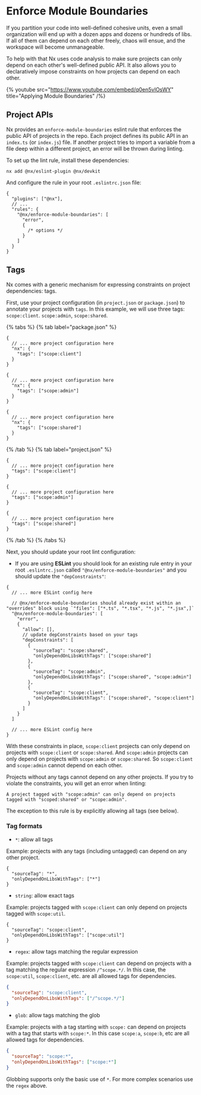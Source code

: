 # Enforce Module Boundaries

If you partition your code into well-defined cohesive units, even a small organization will end up with a dozen apps and dozens or hundreds of libs. If all of them can depend on each other freely, chaos will ensue, and the workspace will become unmanageable.

To help with that Nx uses code analysis to make sure projects can only depend on each other's well-defined public API. It also allows you to declaratively impose constraints on how projects can depend on each other.

{% youtube
src="https://www.youtube.com/embed/q0en5vlOsWY"
title="Applying Module Boundaries"
/%}

## Project APIs

Nx provides an `enforce-module-boundaries` eslint rule that enforces the public API of projects in the repo. Each project defines its public API in an `index.ts` (or `index.js`) file. If another project tries to import a variable from a file deep within a different project, an error will be thrown during linting.

To set up the lint rule, install these dependencies:

```shell {% skipRescope=true %}
nx add @nx/eslint-plugin @nx/devkit
```

And configure the rule in your root `.eslintrc.json` file:

```jsonc {% fileName=".eslintrc.json" %}
{
  "plugins": ["@nx"],
  // ...
  "rules": {
    "@nx/enforce-module-boundaries": [
      "error",
      {
        /* options */
      }
    ]
  }
}
```

## Tags

Nx comes with a generic mechanism for expressing constraints on project dependencies: tags.

First, use your project configuration (in `project.json` or `package.json`) to annotate your projects with `tags`. In this example, we will use three tags: `scope:client`. `scope:admin`, `scope:shared`.

{% tabs %}
{% tab label="package.json" %}

```jsonc {% fileName="client/package.json" %}
{
  // ... more project configuration here
  "nx": {
    "tags": ["scope:client"]
  }
}
```

```jsonc {% fileName="admin/package.json" %}
{
  // ... more project configuration here
  "nx": {
    "tags": ["scope:admin"]
  }
}
```

```jsonc {% fileName="utils/package.json" %}
{
  // ... more project configuration here
  "nx": {
    "tags": ["scope:shared"]
  }
}
```

{% /tab %}
{% tab label="project.json" %}

```jsonc {% fileName="client/project.json" %}
{
  // ... more project configuration here
  "tags": ["scope:client"]
}
```

```jsonc {% fileName="admin/project.json" %}
{
  // ... more project configuration here
  "tags": ["scope:admin"]
}
```

```jsonc {% fileName="utils/project.json" %}
{
  // ... more project configuration here
  "tags": ["scope:shared"]
}
```

{% /tab %}
{% /tabs %}

Next, you should update your root lint configuration:

- If you are using **ESLint** you should look for an existing rule entry in your root `.eslintrc.json` called `"@nx/enforce-module-boundaries"` and you should update the `"depConstraints"`:

```jsonc {% fileName=".eslintrc.json" %}
{
  // ... more ESLint config here

  // @nx/enforce-module-boundaries should already exist within an "overrides" block using `"files": ["*.ts", "*.tsx", "*.js", "*.jsx",]`
  "@nx/enforce-module-boundaries": [
    "error",
    {
      "allow": [],
      // update depConstraints based on your tags
      "depConstraints": [
        {
          "sourceTag": "scope:shared",
          "onlyDependOnLibsWithTags": ["scope:shared"]
        },
        {
          "sourceTag": "scope:admin",
          "onlyDependOnLibsWithTags": ["scope:shared", "scope:admin"]
        },
        {
          "sourceTag": "scope:client",
          "onlyDependOnLibsWithTags": ["scope:shared", "scope:client"]
        }
      ]
    }
  ]

  // ... more ESLint config here
}
```

With these constraints in place, `scope:client` projects can only depend on projects with `scope:client` or `scope:shared`. And `scope:admin` projects can only depend on projects with `scope:admin` or `scope:shared`. So `scope:client` and `scope:admin` cannot depend on each other.

Projects without any tags cannot depend on any other projects. If you try to violate the constraints, you will get an error when linting:

```plaintext
A project tagged with "scope:admin" can only depend on projects
tagged with "scoped:shared" or "scope:admin".
```

The exception to this rule is by explicitly allowing all tags (see below).

### Tag formats

- `*`: allow all tags

Example: projects with any tags (including untagged) can depend on any other project.

```jsonc
{
  "sourceTag": "*",
  "onlyDependOnLibsWithTags": ["*"]
}
```

- `string`: allow exact tags

Example: projects tagged with `scope:client` can only depend on projects tagged with `scope:util`.

```jsonc
{
  "sourceTag": "scope:client",
  "onlyDependOnLibsWithTags": ["scope:util"]
}
```

- `regex`: allow tags matching the regular expression

Example: projects tagged with `scope:client` can depend on projects with a tag matching the regular expression `/^scope.*/`. In this case, the `scope:util`, `scope:client`, etc. are all allowed tags for dependencies.

```json
{
  "sourceTag": "scope:client",
  "onlyDependOnLibsWithTags": ["/^scope.*/"]
}
```

- `glob`: allow tags matching the glob

Example: projects with a tag starting with `scope:` can depend on projects with a tag that starts with `scope:*`. In this case `scope:a`, `scope:b`, etc are all allowed tags for dependencies.

```json
{
  "sourceTag": "scope:*",
  "onlyDependOnLibsWithTags": ["scope:*"]
}
```

Globbing supports only the basic use of `*`. For more complex scenarios use the `regex` above.

